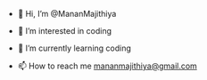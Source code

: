 - 👋 Hi, I’m @MananMajithiya
- 👀 I’m interested in coding
- 🌱 I’m currently learning coding

- 📫 How to reach me mananmajithiya@gmail.com

<!---
MananMajithiya/MananMajithiya is a ✨ special ✨ repository because its `README.md` (this file) appears on your GitHub profile.
You can click the Preview link to take a look at your changes.
--->
